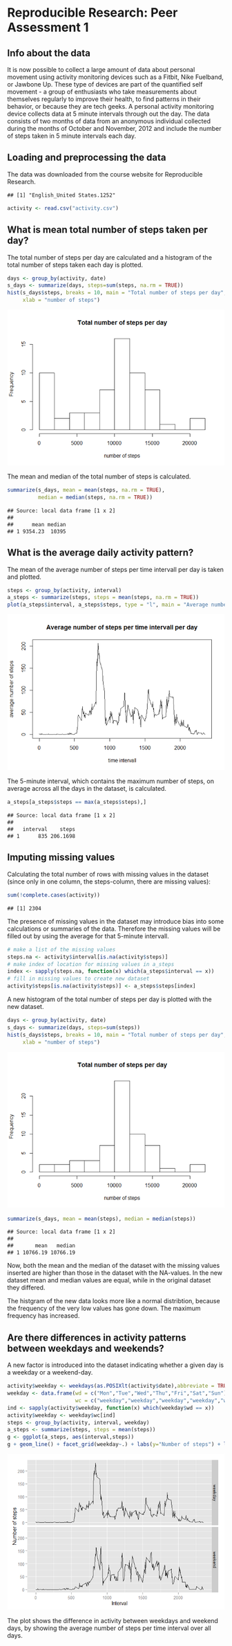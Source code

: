 # Reproducible Research: Peer Assessment 1

## Info about the data

It is now possible to collect a large amount of data about personal movement 
using activity monitoring devices such as a Fitbit, Nike Fuelband, or Jawbone 
Up. These type of devices are part of the quantified self movement - a group 
of enthusiasts who take measurements about themselves regularly to improve their 
health, to find patterns in their behavior, or because they are tech geeks.
A personal activity monitoring device collects data at 5 minute intervals 
through out the day. The data consists of two months of data from an anonymous 
individual collected during the months of October and November, 2012 and include 
the number of steps taken in 5 minute intervals each day.

## Loading and preprocessing the data

The data was downloaded from the course website for Reproducible Research.


```
## [1] "English_United States.1252"
```


```r
activity <- read.csv("activity.csv")
```

## What is mean total number of steps taken per day?

The total number of steps per day are calculated and a histogram of the total 
number of steps taken each day is plotted.


```r
days <- group_by(activity, date)
s_days <- summarize(days, steps=sum(steps, na.rm = TRUE))
hist(s_days$steps, breaks = 10, main = "Total number of steps per day", 
     xlab = "number of steps")
```

![](PA1_template_files/figure-html/histogram-1.png) 

The mean and median of the total number of steps is calculated.


```r
summarize(s_days, mean = mean(steps, na.rm = TRUE), 
          median = median(steps, na.rm = TRUE))
```

```
## Source: local data frame [1 x 2]
## 
##      mean median
## 1 9354.23  10395
```

## What is the average daily activity pattern?

The mean of the average number of steps per time intervall per day is taken and 
plotted.


```r
steps <- group_by(activity, interval)
a_steps <- summarize(steps, steps = mean(steps, na.rm = TRUE))
plot(a_steps$interval, a_steps$steps, type = "l", main = "Average number of steps per time intervall per day", xlab = "time intervall", ylab = "average number of steps")
```

![](PA1_template_files/figure-html/dailyactivity-1.png) 

The 5-minute interval, which contains the maximum number of steps, on average across all the days in the dataset, is calculated.


```r
a_steps[a_steps$steps == max(a_steps$steps),]
```

```
## Source: local data frame [1 x 2]
## 
##   interval    steps
## 1      835 206.1698
```

## Imputing missing values

Calculating the total number of rows with missing values in the dataset (since only in one column, the steps-column, there are missing values):


```r
sum(!complete.cases(activity))
```

```
## [1] 2304
```

The presence of missing values in the dataset may introduce bias into some calculations or summaries of the data. Therefore the missing values will be filled out by using the average for that 5-minute intervall. 


```r
# make a list of the missing values
steps.na <- activity$interval[is.na(activity$steps)]
# make index of location for missing values in a_steps
index <- sapply(steps.na, function(x) which(a_steps$interval == x))
# fill in missing values to create new dataset
activity$steps[is.na(activity$steps)] <- a_steps$steps[index]
```

A new histogram of the total number of steps per day is plotted with the new dataset.


```r
days <- group_by(activity, date)
s_days <- summarize(days, steps=sum(steps))
hist(s_days$steps, breaks = 10, main = "Total number of steps per day", 
     xlab = "number of steps")
```

![](PA1_template_files/figure-html/histmissing-1.png) 

```r
summarize(s_days, mean = mean(steps), median = median(steps))
```

```
## Source: local data frame [1 x 2]
## 
##       mean   median
## 1 10766.19 10766.19
```

Now, both the mean and the median of the dataset with the missing values inserted are higher than those in the dataset with the NA-values. In the new dataset mean and median values are equal, while in the original dataset they differed.

The histgram of the new data looks more like a normal distribtion, because the frequency of the very low values has gone down. The maximum frequency has increased. 

## Are there differences in activity patterns between weekdays and weekends?

A new factor is introduced into the dataset indicating whether a given day is a weekday or a weekend-day.


```r
activity$weekday <- weekdays(as.POSIXlt(activity$date),abbreviate = TRUE)
weekday <- data.frame(wd = c("Mon","Tue","Wed","Thu","Fri","Sat","Sun"), 
                      wc = c("weekday","weekday","weekday","weekday","weekday","weekend","weekend"))
ind <- sapply(activity$weekday, function(x) which(weekday$wd == x))
activity$weekday <- weekday$wc[ind]
steps <- group_by(activity, interval, weekday)
a_steps <- summarize(steps, steps = mean(steps))
g <- ggplot(a_steps, aes(interval,steps))
g + geom_line() + facet_grid(weekday~.) + labs(y="Number of steps") + labs(x="Interval")
```

![](PA1_template_files/figure-html/weekday-1.png) 

The plot shows the difference in activity between weekdays and weekend days, by showing the average number of steps per time interval over all days.
